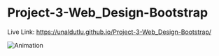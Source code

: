 # Project-3-Web_Design-Bootstrap

 Live Link: https://unaldutlu.github.io/Project-3-Web_Design-Bootstrap/
 
 
 
![Animation](https://user-images.githubusercontent.com/94699375/193426699-b97862b7-fa35-4b10-b2c6-7e57dff26eb9.gif)
